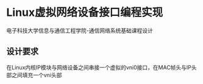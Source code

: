 # Linux虚拟网络设备接口编程实现
电子科技大学信息与通信工程学院-通信网络系统基础课程设计
## 设计要求
在Linux内核IP模块与网络设备之间串接一个虚拟的vni0接口，在MAC帧头与IP头部之间填充一个vni头部

